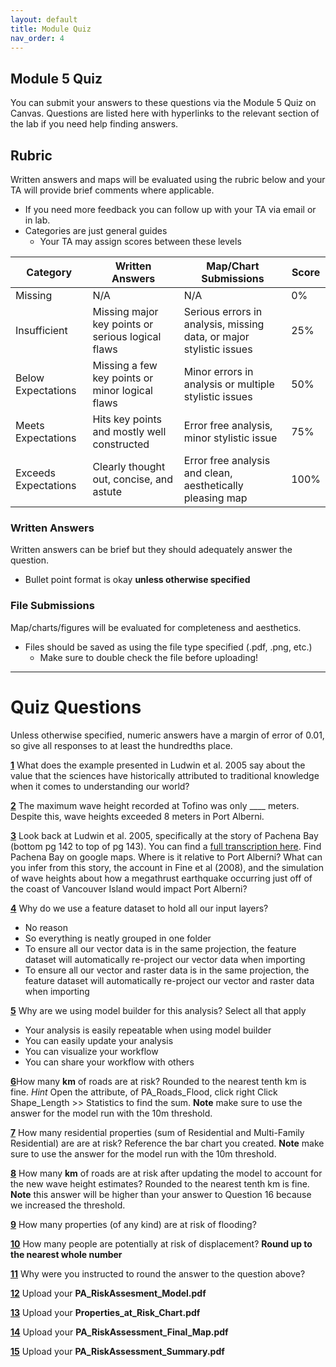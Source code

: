 ```yaml
---
layout: default
title: Module Quiz
nav_order: 4
---
```


## Module 5 Quiz

You can submit your answers to these questions via the Module 5 Quiz on Canvas.  Questions are listed here with hyperlinks to the relevant section of the lab if you need help finding answers.

## Rubric

Written answers and maps will be evaluated using the rubric below and your TA will provide brief comments where applicable.

* If you need more feedback you can follow up with your TA via email or in lab.
* Categories are just general guides
    * Your TA may assign scores between these levels


|      Category      |                   Written Answers                |                 Map/Chart Submissions                             |Score|
|--------------------|--------------------------------------------------|-------------------------------------------------------------------|-----|
|Missing             |N/A                                               |N/A                                                                |0%   |
|Insufficient        |Missing major key points or serious logical flaws |Serious errors in analysis, missing data, or major stylistic issues|25%  |
|Below Expectations  |Missing a few key points or minor logical flaws   |Minor errors in analysis or multiple stylistic issues              |50%  |
|Meets Expectations  |Hits key points and mostly well constructed       |Error free analysis, minor stylistic issue                         |75%  |
|Exceeds Expectations|Clearly thought out, concise, and astute          |Error free analysis and clean, aesthetically pleasing map          |100% |

### Written Answers 

Written answers can be brief but they should adequately answer the question.

* Bullet point format is okay **unless otherwise specified**


### File Submissions

Map/charts/figures will be evaluated for completeness and aesthetics.

* Files should be saved as using the file type specified (.pdf, .png, etc.)
    * Make sure to double check the file before uploading!

---

# Quiz Questions

Unless otherwise specified, numeric answers have a margin of error of 0.01, so give all responses to at least the hundredths place.

[**1**](Application_Part1.md#Traditional-knowlege-and-records-of-past-tsunamis) What does the example presented in Ludwin et al. 2005 say about the value that the sciences have historically attributed to traditional knowledge when it comes to understanding our world? 

<!-- The sciences have tended to have a bias against and non-white/colonial/male knowledge/sources -->

[**2**](Application_Part1.md#unique-geography) The maximum wave height recorded at Tofino was only ____ meters.  Despite this, wave heights exceeded 8 meters in Port Alberni.  

<!-- 2.4 -->

[**3**](Application_Part1.md#simulated-save-heights) Look back at Ludwin et al. 2005, specifically at the story of Pachena Bay (bottom pg 142 to top of pg 143).  You can find a [full transcription here](https://pnsn.org/outreach/native-american-stories/other-stories/the-tsunami-at-anaqtl-a-or-pachena-bay).  Find Pachena Bay on google maps.  Where is it relative to Port Alberni?  What can you infer from this story, the account in Fine et al (2008), and the simulation of wave heights about how a megathrust earthquake occurring just off of the coast of Vancouver Island would impact Port Alberni? 

<!-- The whole village was destroyed.  Only ppl up high on the hill survived.  The bay has a shorter but similar shape to the alberni inlet.  An equivalent earthquake would be VERY bad. -->

[**4**](Application_Part2.md#port-alberni-data) Why do we use a feature dataset to hold all our input layers?

* No reason
* So everything is neatly grouped in one folder
* To ensure all our vector data is in the same projection, the feature dataset will automatically re-project our vector data when importing
* To ensure all our vector and raster data is in the same projection, the feature dataset will automatically re-project our vector and raster data when importing

<!-- C -->

[**5**](Application_Part3.md#automating-with-model-builder) Why are we using model builder for this analysis?  Select all that apply

* Your analysis is easily repeatable when using model builder
* You can easily update your analysis
* You can visualize your workflow
* You can share your workflow with others


[**6**](Application_Part3.md#clip-the-roads-layer)How many **km** of roads are at risk?  Rounded to the nearest tenth km is fine.  *Hint* Open the attribute, of PA_Roads_Flood, click right Click Shape_Length >> Statistics to find the sum.  **Note** make sure to use the answer for the model run with the 10m threshold.

<!-- 31.16 -->

[**7**](Application_Part3.md#select-properties-by-location) How many residential properties (sum of Residential and Multi-Family Residential) are are at risk?  Reference the bar chart you created.  **Note** make sure to use the answer for the model run with the 10m threshold.

<!-- 689 -->


[**8**](Application_Part4.md) How many **km** of roads are at risk after updating the model to account for the new wave height estimates? Rounded to the nearest tenth km is fine.  **Note** this answer will be higher than your answer to Question 16 because we increased the threshold.

<!-- 44.3 -->

[**9**](Application_Part4.md) How many properties (of any kind) are at risk of flooding?

<!-- 1413 -->

[**10**](Application_Part4.md) How many people are potentially at risk of displacement?  **Round up to the nearest whole number**

<!-- 2038 -->

[**11**](Application_Part4.md) Why were you instructed to round the answer to the question above?


[**12**](Application_Part5.md) Upload your **PA_RiskAssesment_Model.pdf**

[**13**](Application_Part5.md) Upload your **Properties_at_Risk_Chart.pdf**

[**14**](Application_Part5.md) Upload your **PA_RiskAssessment_Final_Map.pdf**

[**15**](Application_Part5.md) Upload your **PA_RiskAssessment_Summary.pdf**
